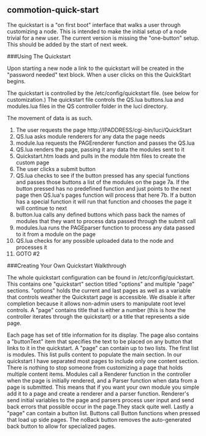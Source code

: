 ## commotion-quick-start

The quickstart is a "on first boot" interface that walks a user through customizing a node. This is intended to make
the initial setup of a node trivial for a new user. The current version is missing the "one-button" setup. This should be added by the start of next week.


###Using The Quickstart

Upon starting a new node a link to the quickstart will be created in the "password needed" text block. When a user clicks on this the QuickStart begins. 

The quickstart is controlled by the /etc/config/quickstart file. (see below for customization.) The quickstart file controls the QS.lua buttons.lua and modules.lua files in the QS controller folder in the luci directory. 

The movement of data is as such.
1. The user requests the page http://IPADDRESS/cgi-bin/luci/QuickStart
2. QS.lua asks module renderers for any data the page needs
3. module.lua requests the PAGErenderer function and passes the QS.lua
4. QS.lua renders the page, passing it any data the modules sent to it
5. Quickstart.htm loads and pulls in the module htm files to create the custom page
6. The user clicks a submit button
7. QS.lua checks to see if the button pressed has any special functions and passes those buttons a list of the modules on the page
    7a. If the button pressed has no predefined function and just points to the next page then QS.lua's pages function will process that here
    7b. If a button has a special function it will run that function and chooses the page it will continue to next 
8. button.lua calls any defined buttons which pass back the names of modules that they want to process data passed through the submit call
9. modules.lua runs the PAGEparser function to process any data passed to it from a module on the page
10. QS.lua checks for any possible uploaded data to the node and processes it
11. GOTO #2


###Creating Your Own Quickstart Walkthrough

The whole quickstart configuration can be found in /etc/config/quickstart. This contains one "quickstart" section titled
"options" and multiple "page" sections. "options" holds the current and last pages as well as a variable that controls weather the Quickstart page is accessible. We disable it after completion because it allows non-admin users to manipulate root level controls. A "page" contains title that is either a number (this is how the controller iterates through the quickstart) or a title that represents a side page.

Each page has set of title information for its display. The page also contains a "buttonText" item that specifies the text to be placed on any button that links to it in the quickstart. A "page" can contain up to two lists. The first list is modules. This list pulls content to populate the main section. In our quickstart I have separated most pages to include only one content section. There is nothing to stop someone from customizing a page that holds multiple content items. Modules call a <modulename>Renderer function in the controller when the page is initially rendered, and a <modulename>Parser function when data from a page is submitted. This means that if you want your own module you simple add it to a page and create a renderer and a parser function. Renderer's send initial variables to the page and parsers process user input and send back errors that possible occur in the page.They stack quite well. Lastly a "page" can contain a button list. Buttons call <buttonname>Button functions when pressed that load up side pages. The noBack button removes the auto-generated back button to allow for specialized pages.




